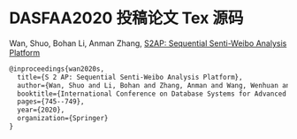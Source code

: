 # DASFAA2020 投稿论文 Tex 源码

Wan, Shuo, Bohan Li, Anman Zhang, [S2AP: Sequential Senti-Weibo Analysis Platform](https://link.springer.com/chapter/10.1007/978-3-030-59419-0_49)

```tex
@inproceedings{wan2020s,
  title={S 2 AP: Sequential Senti-Weibo Analysis Platform},
  author={Wan, Shuo and Li, Bohan and Zhang, Anman and Wang, Wenhuan and Guan, Donghai},
  booktitle={International Conference on Database Systems for Advanced Applications},
  pages={745--749},
  year={2020},
  organization={Springer}
}
```


